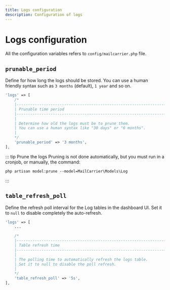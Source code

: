 ```yaml
---
title: Logs configuration
description: Configuration of logs
---
```


# Logs configuration

All the configuration variables refers to `config/mailcarrier.php` file.

## `prunable_period`

Define for how long the logs should be stored. You can use a human friendly syntax such as `3 months` (default), `1 year` and so on.

```php
'logs' => [
    /*
    |--------------------------------------------------------------------------
    | Prunable time period
    |--------------------------------------------------------------------------
    |
    | Determine how old the logs must be to prune them.
    | You can use a human syntax like "30 days" or "6 months".
    |
    */
    'prunable_period' => '3 months',
],
```

::: tip Prune the logs
Pruning is not done automatically, but you must run in a cronjob, or manually, the command:

```shell
php artisan model:prune --model=MailCarrier\Models\Log
```
:::


## `table_refresh_poll`

Define the refresh poll interval for the Log tables in the dashboard UI. Set it to `null` to disable completely the auto-refresh.

```php
'logs' => [
    ...

    /*
    |--------------------------------------------------------------------------
    | Table refresh time
    |--------------------------------------------------------------------------
    |
    | The polling time to automatically refresh the logs table.
    | Set it to null to disable the poll refresh.
    |
    */
    'table_refresh_poll' => '5s',
],
```